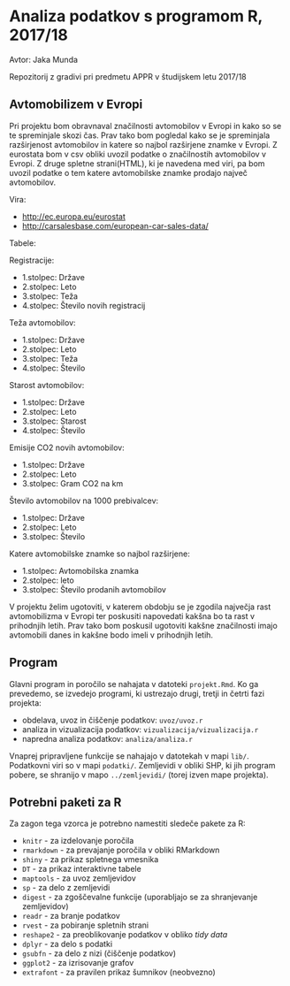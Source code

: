 # Analiza podatkov s programom R, 2017/18

Avtor: Jaka Munda

Repozitorij z gradivi pri predmetu APPR v študijskem letu 2017/18

## Avtomobilizem v Evropi

Pri projektu bom obravnaval značilnosti avtomobilov v Evropi in kako so se te spreminjale skozi čas. Prav tako bom pogledal kako se je spreminjala razširjenost avtomobilov in katere so najbol razširjene znamke v Evropi. Z eurostata bom v csv obliki uvozil podatke o značilnostih avtomobilov v Evropi. Z druge spletne strani(HTML), ki je navedena med viri, pa bom uvozil podatke o tem katere avtomobilske znamke prodajo največ avtomobilov.

Vira:
- http://ec.europa.eu/eurostat
- http://carsalesbase.com/european-car-sales-data/

Tabele:

Registracije:

- 1.stolpec: Države
- 2.stolpec: Leto
- 3.stolpec: Teža
- 4.stolpec: Število novih registracij

Teža avtomobilov:

- 1.stolpec: Države
- 2.stolpec: Leto
- 3.stolpec: Teža
- 4.stolpec: Število

Starost avtomobilov:

- 1.stolpec: Države
- 2.stolpec: Leto
- 3.stolpec: Starost
- 4.stolpec: Število

Emisije CO2 novih avtomobilov:

- 1.stolpec: Države
- 2.stolpec: Leto
- 3.stolpec: Gram CO2 na km

Število avtomobilov na 1000 prebivalcev:

- 1.stolpec: Države
- 2.stolpec: Leto
- 3.stolpec: Število

Katere avtomobilske znamke so najbol razširjene:

- 1.stolpec: Avtomobilska znamka
- 2.stolpec: leto
- 3.stolpec: Število prodanih avtomobilov

V projektu želim ugotoviti, v katerem obdobju se je zgodila največja rast avtomobilizma v Evropi ter poskusiti napovedati kakšna bo ta rast v prihodnjih letih. Prav tako bom poskusil ugotoviti kakšne značilnosti imajo avtomobili danes in kakšne bodo imeli v prihodnjih letih.

## Program

Glavni program in poročilo se nahajata v datoteki `projekt.Rmd`. Ko ga prevedemo,
se izvedejo programi, ki ustrezajo drugi, tretji in četrti fazi projekta:

* obdelava, uvoz in čiščenje podatkov: `uvoz/uvoz.r`
* analiza in vizualizacija podatkov: `vizualizacija/vizualizacija.r`
* napredna analiza podatkov: `analiza/analiza.r`

Vnaprej pripravljene funkcije se nahajajo v datotekah v mapi `lib/`. Podatkovni
viri so v mapi `podatki/`. Zemljevidi v obliki SHP, ki jih program pobere, se
shranijo v mapo `../zemljevidi/` (torej izven mape projekta).

## Potrebni paketi za R

Za zagon tega vzorca je potrebno namestiti sledeče pakete za R:

* `knitr` - za izdelovanje poročila
* `rmarkdown` - za prevajanje poročila v obliki RMarkdown
* `shiny` - za prikaz spletnega vmesnika
* `DT` - za prikaz interaktivne tabele
* `maptools` - za uvoz zemljevidov
* `sp` - za delo z zemljevidi
* `digest` - za zgoščevalne funkcije (uporabljajo se za shranjevanje zemljevidov)
* `readr` - za branje podatkov
* `rvest` - za pobiranje spletnih strani
* `reshape2` - za preoblikovanje podatkov v obliko *tidy data*
* `dplyr` - za delo s podatki
* `gsubfn` - za delo z nizi (čiščenje podatkov)
* `ggplot2` - za izrisovanje grafov
* `extrafont` - za pravilen prikaz šumnikov (neobvezno)
